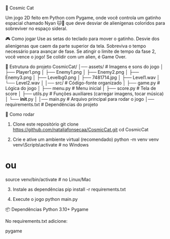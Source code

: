 🌌 Cosmic Cat

Um jogo 2D feito em Python com Pygame, onde você controla um gatinho espacial chamado Nyan 🐱🚀 que deve desviar de alienígenas coloridos para sobreviver no espaço sideral.

🎮 Como jogar
Use as setas do teclado para mover o gatinho.
Desvie dos alienígenas que caem da parte superior da tela.
Sobreviva o tempo necessário para avançar de fase.
Se atingir o limite de tempo da fase 2, você vence o jogo!
Se colidir com um alien, é Game Over.

📂 Estrutura do projeto
CosmicCat/
│── assets/              # Imagens e sons do jogo
│   ├── Player1.png
│   ├── Enemy1.png
│   ├── Enemy2.png
│   ├── Enemy3.png
│   ├── Levelbg0.png
│   ├── 7481714.jpg
│   ├── Level1.wav
│   └── Level2.wav
│
│── src/                 # Código-fonte organizado
│   ├── game.py          # Lógica do jogo
│   ├── menu.py          # Menu inicial
│   ├── score.py         # Tela de score
│   ├── utils.py         # Funções auxiliares (carregar imagens, tocar música)
│   └── __init__.py
│
│── main.py              # Arquivo principal para rodar o jogo
│── requirements.txt     # Dependências do projeto

🚀 Como rodar
1. Clone este repositório
git clone https://github.com/nataliafonsecaa/CosmicCat.git
cd CosmicCat

2. Crie e ative um ambiente virtual (recomendado)
python -m venv venv
venv\Scripts\activate   # no Windows
# ou
source venv/bin/activate  # no Linux/Mac

3. Instale as dependências
pip install -r requirements.txt

4. Execute o jogo
python main.py

📦 Dependências
Python 3.10+
Pygame

No requirements.txt adicione:

pygame
